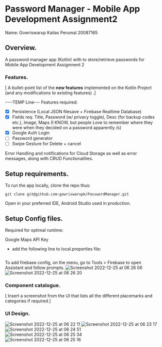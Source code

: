 # Password Manager - Mobile App Development Assignment2

Name: Gowriswarup Kailas Perumal
20087165

## Overview.

A password manager app (Kotlin) with to store/retrieve passwords for Mobile App Development Assignment 2

### Features.

[ A bullet-point list of the __new features__ implemented on the Kotlin Project (and any modifications to existing features) .]

----TEMP Line---
Features required:

- [x]  Persistence (Local JSON filesave + Firebase Realtime Database)
- [x]  Fields req: Title, Password (w/ privacy toggle), Desc (for backup codes etc.), Image, Maps (I KNOW, but people Love to remember where they were when they decided on a password apparently /s)
- [x]  Google Auth Login
- [ ]  Password generator
- [ ]  Swipe Gesture for Delete + cancel 

Error Handling and notifications for Cloud Storage as well as error messages, along with CRUD Functionalities.
## Setup requirements.

To run the app locally, clone the repo thus:

```
git clone git@github.com:gowriswarupk/PasswordManager.git
```
Open in your preferred IDE, Android Studio used in production.


## Setup Config files.
Required for optimal runtime:

Google Maps API Key 
* add the following line to local.properties file:
    ```MAPS_API_KEY= <<<Your KEY here>>>
    ```
  
To add firebase config, on the menu, go to Tools > Firebase to open Assistant and follow prompts. 
![Screenshot 2022-12-25 at 06 26 06](https://user-images.githubusercontent.com/58232821/209458919-54f4edd1-3c9b-4aed-8c72-2528ba0d2906.png)
![Screenshot 2022-12-25 at 06 26 20](https://user-images.githubusercontent.com/58232821/209458923-05d45720-3c55-4216-b45a-3d37c8f11250.png)

### Component catalogue.

[ Insert a screenshot from the UI that lists all the different placemarks and categories if required.]

### UI Design.
![Screenshot 2022-12-25 at 06 22 11](https://user-images.githubusercontent.com/58232821/209458837-69eb7e95-9bb7-4b0b-b555-3b0c7ce4bb25.png)
![Screenshot 2022-12-25 at 06 23 17](https://user-images.githubusercontent.com/58232821/209458858-223f2f25-b849-44a0-b904-6c4171289a16.png)
![Screenshot 2022-12-25 at 06 24 51](https://user-images.githubusercontent.com/58232821/209458893-5c8e53e6-963b-41ae-8dd4-3ea2ddf73c54.png)
![Screenshot 2022-12-25 at 06 25 34](https://user-images.githubusercontent.com/58232821/209458912-64a4baf4-9d45-4f21-b823-4f07ea4c2175.png)
![Screenshot 2022-12-25 at 06 25 16](https://user-images.githubusercontent.com/58232821/209458903-1f07c576-5f97-4dab-9502-bb5d4c93a916.png)
